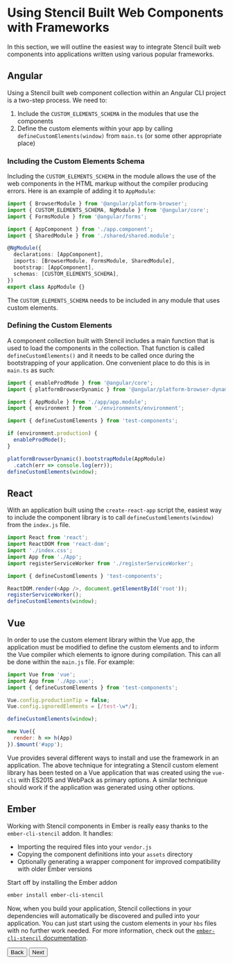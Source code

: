 # Using Stencil Built Web Components with Frameworks

In this section, we will outline the easiest way to integrate Stencil built web components into applications written using various popular frameworks.

## Angular

Using a Stencil built web component collection within an Angular CLI project is a two-step process. We need to:

1. Include the `CUSTOM_ELEMENTS_SCHEMA` in the modules that use the components
1. Define the custom elements within your app by calling `defineCustomElements(window)` from `main.ts` (or some other appropriate place)

### Including the Custom Elements Schema

Including the `CUSTOM_ELEMENTS_SCHEMA` in the module allows the use of the web components in the HTML markup without the compiler producing errors. Here is an example of adding it to `AppModule`:

```ts
import { BrowserModule } from '@angular/platform-browser';
import { CUSTOM_ELEMENTS_SCHEMA, NgModule } from '@angular/core';
import { FormsModule } from '@angular/forms';

import { AppComponent } from './app.component';
import { SharedModule } from './shared/shared.module';

@NgModule({
  declarations: [AppComponent],
  imports: [BrowserModule, FormsModule, SharedModule],
  bootstrap: [AppComponent],
  schemas: [CUSTOM_ELEMENTS_SCHEMA],
})
export class AppModule {}
```

The `CUSTOM_ELEMENTS_SCHEMA` needs to be included in any module that uses custom elements.

### Defining the Custom Elements

A component collection built with Stencil includes a main function that is used to load the components in the collection. That function is called `defineCustomElements()` and it needs to be called once during the bootstrapping of your application. One convenient place to do this is in `main.ts` as such:

```ts
import { enableProdMode } from '@angular/core';
import { platformBrowserDynamic } from '@angular/platform-browser-dynamic';

import { AppModule } from './app/app.module';
import { environment } from './environments/environment';

import { defineCustomElements } from 'test-components';

if (environment.production) {
  enableProdMode();
}

platformBrowserDynamic().bootstrapModule(AppModule)
  .catch(err => console.log(err));
defineCustomElements(window);
```

## React

With an application built using the `create-react-app` script the, easiest way to include the component library is to call `defineCustomElements(window)` from the `index.js` file.

```js
import React from 'react';
import ReactDOM from 'react-dom';
import './index.css';
import App from './App';
import registerServiceWorker from './registerServiceWorker';

import { defineCustomElements } 'test-components';

ReactDOM.render(<App />, document.getElementById('root'));
registerServiceWorker();
defineCustomElements(window);
```

## Vue

In order to use the custom element library within the Vue app, the application must be modified to define the custom elements and to inform the Vue compiler which elements to ignore during compilation. This can all be done within the `main.js` file. For example:

```js
import Vue from 'vue';
import App from './App.vue';
import { defineCustomElements } from 'test-components';

Vue.config.productionTip = false;
Vue.config.ignoredElements = [/test-\w*/];

defineCustomElements(window);

new Vue({
  render: h => h(App)
}).$mount('#app');
```

Vue provides several different ways to install and use the framework in an application. The above technique for integrating a Stencil custom element library has been tested on a Vue application that was created using the `vue-cli` with ES2015 and WebPack as primary options. A similar technique should work if the application was generated using other options.


## Ember

Working with Stencil components in Ember is really easy thanks to the `ember-cli-stencil` addon. It handles:

- Importing the required files into your `vendor.js`
- Copying the component definitions into your `assets` directory
- Optionally generating a wrapper component for improved compatibility with older Ember versions

Start off by installing the Ember addon

```bash
ember install ember-cli-stencil
```

Now, when you build your application, Stencil collections in your dependencies will automatically be discovered and pulled into your application. You can just start using the custom elements in your `hbs` files with no further work needed. For more information, check out the [`ember-cli-stencil` documentation](https://github.com/alexlafroscia/ember-cli-stencil).

<stencil-route-link url="/docs/router" router="#router" custom="true">
  <button class="pull-left btn btn--secondary">
    Back
  </button>
</stencil-route-link>

<stencil-route-link url="/docs/style-guide" custom="true">
  <button class='pull-right btn btn--primary'>
    Next
  </button>
</stencil-route-link>
